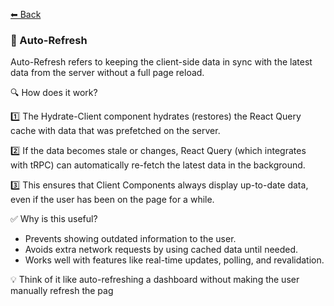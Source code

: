 [⬅ Back](./trpc-client-server.md)

### 🔄 Auto-Refresh

Auto-Refresh refers to keeping the client-side data in sync with the latest data from the server without a full page reload.

🔍 How does it work?

1️⃣ The Hydrate-Client component hydrates (restores) the React Query cache with data that was prefetched on the server.

2️⃣ If the data becomes stale or changes, React Query (which integrates with tRPC) can automatically re-fetch the latest data in the background.

3️⃣ This ensures that Client Components always display up-to-date data, even if the user has been on the page for a while.

✅ Why is this useful?

- Prevents showing outdated information to the user.
- Avoids extra network requests by using cached data until needed.
- Works well with features like real-time updates, polling, and revalidation.

💡 Think of it like auto-refreshing a dashboard without making the user manually refresh the pag

